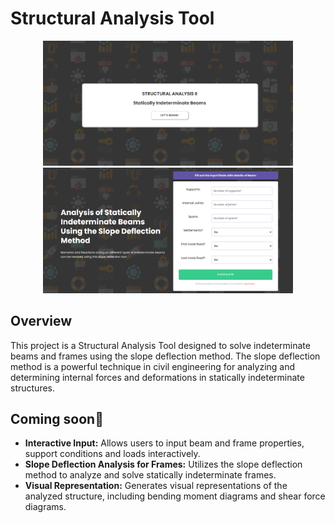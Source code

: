 # Structural Analysis Tool
<p align="center">
  <img src="/Group%204/Website/images/Preview%201.png" width="400" alt="Screenshot 1">
  <img src="/Group%204/Website/images/Preview%202.png" width="400" alt="Screenshot 2">
</p>

## Overview
This project is a Structural Analysis Tool designed to solve indeterminate beams and frames using the slope deflection method. The slope deflection method is a powerful technique in civil engineering for analyzing and determining internal forces and deformations in statically indeterminate structures.

## Coming soon🍿
- **Interactive Input:** Allows users to input beam and frame properties, support conditions and loads interactively.
- **Slope Deflection Analysis for Frames:** Utilizes the slope deflection method to analyze and solve statically indeterminate frames.
- **Visual Representation:** Generates visual representations of the analyzed structure, including bending moment diagrams and shear force diagrams.
